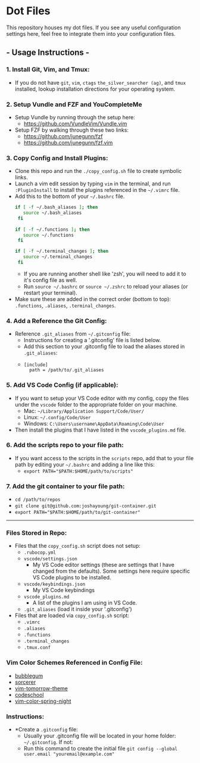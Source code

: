 # Dot Files

This repository houses my dot files. If you see any useful configuration settings here, feel free to integrate them into your configuration files.

## - Usage Instructions -

### 1. Install Git, Vim, and Tmux:

- If you do not have `git`, `vim`, `ctags` `the_silver_searcher (ag)`, and `tmux` installed, lookup installation directions for your operating system.

### 2. Setup Vundle and FZF and YouCompleteMe

- Setup Vundle by running through the setup here:
  - https://github.com/VundleVim/Vundle.vim
- Setup FZF by walking through these two links:
  - https://github.com/junegunn/fzf
  - https://github.com/junegunn/fzf.vim

### 3. Copy Config and Install Plugins:

- Clone this repo and run the `./copy_config.sh` file to create symbolic links.
- Launch a vim edit session by typing `vim` in the terminal, and run `:PluginInstall` to install the plugins referenced in the `~/.vimrc` file.
- Add this to the bottom of your `~/.bashrc` file.
   ```bash
   if [ -f ~/.bash_aliases ]; then
      source ~/.bash_aliases
    fi
    
   if [ -f ~/.functions ]; then
      source ~/.functions
    fi

   if [ -f ~/.terminal_changes ]; then
      source ~/.terminal_changes
    fi
   ```
  - If you are running another shell like 'zsh', you will need to add it to it's config file as well.
  - Run `source ~/.bashrc` or `source ~/.zshrc` to reload your aliases (or restart your terminal).
- Make sure these are added in the correct order (bottom to top): `.functions`, `.aliases`, `.terminal_changes`.

### 4. Add a Reference the Git Config:

- Reference `.git_aliases` from `~/.gitconfig` file:
  - Instructions for creating a '.gitconfig' file is listed below.
  - Add this section to your .gitconfig file to load the aliases stored in `.git_aliases`:
  - ```
    [include]
      path = /path/to/.git_aliases
    ```

### 5. Add VS Code Config (if applicable):

- If you want to setup your VS Code editor with my config, copy the files under the `vscode` folder to the appropriate folder on your machine.
  - Mac: `~/Library/Application Support/Code/User/`
  - Linux: `~/.config/Code/User`
  - Windows: `C:\Users\username\AppData\Roaming\Code\User`
- Then install the plugins that I have listed in the `vscode_plugins.md` file.

### 6. Add the scripts repo to your file path:

- If you want access to the scripts in the `scripts` repo, add that to your file path by editing your `~/.bashrc` and adding a line like this:
  - `export PATH="$PATH:$HOME/path/to/scripts"`

### 7. Add the git container to your file path:
  - `cd /path/to/repos`
  - `git clone git@github.com:joshayoung/git-container.git`
  - `export PATH="$PATH:$HOME/path/to/git-container"`

---

### Files Stored in Repo:

- Files that the `copy_config.sh` script does not setup:
  - `.rubocop.yml`
  - `vscode/settings.json`
    - My VS Code editor settings (these are settings that I have changed from the defaults). Some settings here require specific VS Code plugins to be installed.
  - `vscode/keybindings.json`
    - My VS Code keybindings
  - `vscode_plugins.md`
    - A list of the plugins I am using in VS Code.
  - `.git_aliases` (load it inside your '.gitconfig')
- Files that are loaded via `copy_config.sh` script:
  - `.vimrc`
  - `.aliases`
  - `.functions`
  - `.terminal_changes`
  - `.tmux.conf`

### Vim Color Schemes Referenced in Config File:

- [bubblegum](https://github.com/baskerville/bubblegum)
- [sorcerer](https://github.com/adlawson/vim-sorcerer)
- [vim-tomorrow-theme](https://github.com/chriskempson/vim-tomorrow-theme)
- [codeschool](https://github.com/antlypls/vim-colors-codeschool)
- [vim-color-spring-night](https://github.com/rhysd/vim-color-spring-night)

### Instructions:

- \*Create a `.gitconfig` file:
  - Usually your .gitconfig file will be located in your home folder: `~/.gitconfig`. If not:
  - Run this command to create the initial file `git config --global user.email "youremail@example.com"`
